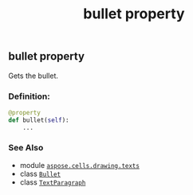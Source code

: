 ﻿---
title: bullet property
second_title: Aspose.Cells for Python via .NET API References
description: 
type: docs
weight: 50
url: /aspose.cells.drawing.texts/textparagraph/bullet/
is_root: false
---

## bullet property


Gets the bullet.
### Definition:
```python
@property
def bullet(self):
    ...
```

### See Also
* module [`aspose.cells.drawing.texts`](../../)
* class [`Bullet`](/cells/python-net/aspose.cells.drawing.texts/bullet)
* class [`TextParagraph`](/cells/python-net/aspose.cells.drawing.texts/textparagraph)

